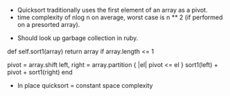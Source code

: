 - Quicksort traditionally uses the first element of an array as a pivot.
- time complexity of nlog n on average, worst case is n ** 2 (if performed on a presorted array).
* Should look up garbage collection in ruby.

def self.sort1(array)
  return array if array.length <= 1

  pivot = array.shift
  left, right = array.partition { |el| pivot <= el }
  sort1(left) + pivot + sort1(right)
end

- In place quicksort = constant space complexity
